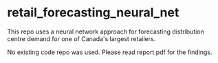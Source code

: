 # retail_forecasting_neural_net

This repo uses a neural network approach for forecasting distribution centre demand for one of Canada's largest retailers.

No existing code repo was used.
Please read report.pdf for the findings.
